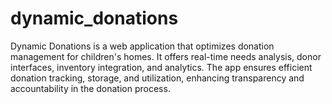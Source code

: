 # dynamic_donations
Dynamic Donations is a web application that optimizes donation management for children's homes. It offers real-time needs analysis, donor interfaces, inventory integration, and analytics. The app ensures efficient donation tracking, storage, and utilization, enhancing transparency and accountability in the donation process.
